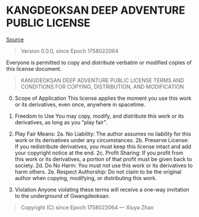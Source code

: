 # KANGDEOKSAN DEEP ADVENTURE PUBLIC LICENSE

[Source](https://github.com/zhaoxiuya/kda)

> Version 0.0.0, since Epoch 1758022064

Everyone is permitted to copy and distribute verbatim or modified copies of this license document.

> KANGDEOKSAN DEEP ADVENTURE PUBLIC LICENSE
> TERMS AND CONDITIONS FOR COPYING, DISTRIBUTION, AND MODIFICATION

0. Scope of Application
   This license applies the moment you use this work or its derivatives, even once, anywhere in spacetime.

1. Freedom to Use
   You may copy, modify, and distribute this work or its derivatives, as long as you "play fair".

2. Play Fair Means:
   2a. No Liability: The author assumes no liability for this work or its derivatives under any circumstances.
   2b. Preserve License: If you redistribute derivatives, you must keep this license intact and add your copyright notice at the end.
   2c. Profit Sharing: If you profit from this work or its derivatives, a portion of that profit must be given back to society.
   2d. Do No Harm: You must not use this work or its derivatives to harm others.
   2e. Respect Authorship: Do not claim to be the original author when copying, modifying, or distributing this work.

3. Violation
   Anyone violating these terms will receive a one-way invitation to the underground of Gwangdeoksan.

> Copyright (C) since Epoch 1758022064 — Xiuya Zhao
